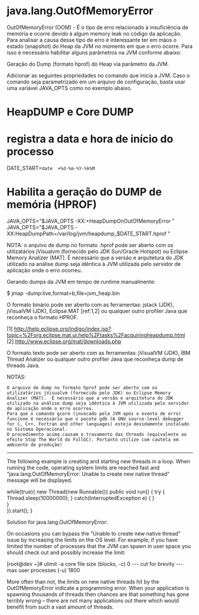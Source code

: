 java.lang.OutOfMemoryError
==========================

OutOfMemoryError (OOM) - É o tipo de erro relacionado à insuficiência de memória e ocorre devido à algum memory leak no código da aplicação. Para analisar a causa desse tipo de erro é interessante ter em mãos o estado (snapshot) do Heap da JVM no momento em que o erro ocorre. Para isso é necessário habilitar alguns parâmetros na JVM conforme abaixo:

Geração do Dump (formato hprof) do Heap via parâmetro da JVM.

Adicionar as seguintes propriedades no comando que inicia a JVM. Caso o comando seja parametrizado em um arquivo de configuração, basta usar uma variável JAVA_OPTS como no exemplo abaixo.

  # HeapDUMP e Core DUMP
  # registra a data e hora de início do processo
  DATE_START=`date  +%d-%m-%Y-%k%M`

  # Habilita a geração do DUMP de memória (HPROF)
  JAVA_OPTS="$JAVA_OPTS -XX:+HeapDumpOnOutOfMemoryError "
  JAVA_OPTS="$JAVA_OPTS -XX:HeapDumpPath=/var/log/jvm/heapdump_$DATE_START.hprof "

NOTA: o arquivo de dump no formato .hprof pode ser aberto com os utilizatários jVisualvm (fornecido pelo JDK Sun/Oracle Hotspot) ou Eclipse Memory Analizer (MAT). É necessário que a versão e arquitetura do JDK utilizado na análise dump seja idêntica à JVM utilizada pelo servidor de aplicação onde o erro ocorreu.

Gerando dumps da JVM em tempo de runtime manualmente:

  $ jmap -dump:live,format=b,file=jvm_heap.bin <PID>

O formato binário pode ser aberto com as ferramentas: jstack (JDK), jVisualVM (JDK), Eclipse MAT [ref:1,2] ou qualquer outro profiler Java que reconheça o formato HPROF.

  [1] http://help.eclipse.org/indigo/index.jsp?topic=%2Forg.eclipse.mat.ui.help%2Ftasks%2Facquiringheapdump.html
  [2] http://www.eclipse.org/mat/downloads.php

O formato texto pode ser aberto com as ferramentas: jVisualVM (JDK), IBM Thread Analizer ou qualquer outro profiler Java que reconheça dump de threads Java.

NOTAS:

    O arquivo de dump no formato hprof pode ser aberto com os utilizatários jVisualvm (fornecido pelo JDK) ou Eclipse Memory Analizer (MAT).  É necessário que a versão e arquitetura do JDK utilizado na análise dump seja idêntica à JVM utilizada pelo servidor de aplicação onde o erro ocorreu.
    Para que o comando gcore (invocado pela JVM após o evento de erro) funcione é necessário que o pacote gdb (A GNU source-level debugger for C, C++, Fortran and other languages) esteja devidamente instalado no Sistema Operacional.
    O procedimento acima causam o travamento das threads (equivalente ao efeito Stop The World do FullGC). Portanto utilize com cautela em ambiente de produção!

-------------------------------------------------------------
The following example is creating and starting new threads in a loop. When running the code, operating system limits 
are reached fast and “java.lang.OutOfMemoryError: Unable to create new native thread” message will be displayed.

while(true){
    new Thread(new Runnable(){
        public void run() {
            try {
                Thread.sleep(10000000);
            } catch(InterruptedException e) { }        
        }    
    }).start();
}

Solution for java.lang.OutOfMemoryError:

On occasions you can bypass the “Unable to create new native thread” issue by increasing the limits on the OS level. 
For example, if you have limited the number of processes that the JVM can spawn in user space you should check out and 
possibly increase the limit:

[root@dev ~]# ulimit -a
core file size          (blocks, -c) 0
--- cut for brevity ---
max user processes              (-u) 1800

More often than not, the limits on new native threads hit by the OutOfMemoryError indicate a programming error. 
When your application is spawning thousands of threads then chances are that something has gone terribly wrong – there are 
not many applications out there which would benefit from such a vast amount of threads.
